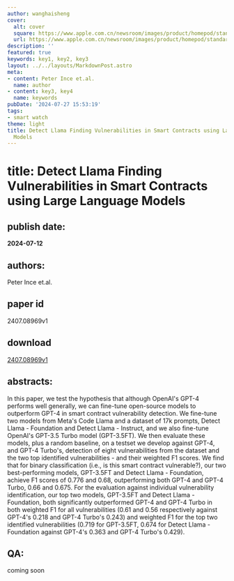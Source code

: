 ```yaml
---
author: wanghaisheng
cover:
  alt: cover
  square: https://www.apple.com.cn/newsroom/images/product/homepod/standard/Apple-HomePod-hero-230118_big.jpg.large_2x.jpg
  url: https://www.apple.com.cn/newsroom/images/product/homepod/standard/Apple-HomePod-hero-230118_big.jpg.large_2x.jpg
description: ''
featured: true
keywords: key1, key2, key3
layout: ../../layouts/MarkdownPost.astro
meta:
- content: Peter Ince et.al.
  name: author
- content: key3, key4
  name: keywords
pubDate: '2024-07-27 15:53:19'
tags:
- smart watch
theme: light
title: Detect Llama Finding Vulnerabilities in Smart Contracts using Large Language
  Models
---
```


# title: Detect Llama Finding Vulnerabilities in Smart Contracts using Large Language Models 
## publish date: 
**2024-07-12** 
## authors: 
  Peter Ince et.al. 
## paper id
2407.08969v1
## download
[2407.08969v1](http://arxiv.org/abs/2407.08969v1)
## abstracts:
In this paper, we test the hypothesis that although OpenAI's GPT-4 performs well generally, we can fine-tune open-source models to outperform GPT-4 in smart contract vulnerability detection. We fine-tune two models from Meta's Code Llama and a dataset of 17k prompts, Detect Llama - Foundation and Detect Llama - Instruct, and we also fine-tune OpenAI's GPT-3.5 Turbo model (GPT-3.5FT). We then evaluate these models, plus a random baseline, on a testset we develop against GPT-4, and GPT-4 Turbo's, detection of eight vulnerabilities from the dataset and the two top identified vulnerabilities - and their weighted F1 scores.   We find that for binary classification (i.e., is this smart contract vulnerable?), our two best-performing models, GPT-3.5FT and Detect Llama - Foundation, achieve F1 scores of $0.776$ and $0.68$, outperforming both GPT-4 and GPT-4 Turbo, $0.66$ and $0.675$. For the evaluation against individual vulnerability identification, our top two models, GPT-3.5FT and Detect Llama - Foundation, both significantly outperformed GPT-4 and GPT-4 Turbo in both weighted F1 for all vulnerabilities ($0.61$ and $0.56$ respectively against GPT-4's $0.218$ and GPT-4 Turbo's $0.243$) and weighted F1 for the top two identified vulnerabilities ($0.719$ for GPT-3.5FT, $0.674$ for Detect Llama - Foundation against GPT-4's $0.363$ and GPT-4 Turbo's $0.429$).
## QA:
coming soon
